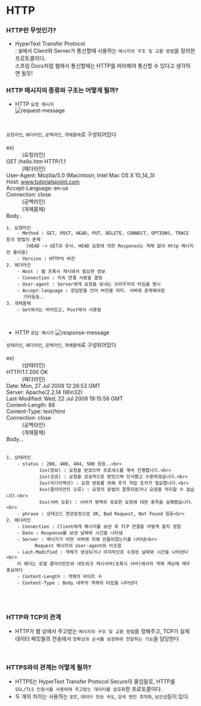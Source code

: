 # HTTP

### HTTP란 무엇인가?
- HyperText Transfer Protocol<br>
  : `웹`에서 Client와 Server가 통신할때 사용하는 `메시지의 구조 및 교환 방법`을 정의한 프로토콜이다. <br>
   스프링 Docs처럼 웹에서 통신할때는 HTTP를 따라해야 통신할 수 있다고 생각하면 될듯! 



### HTTP 메시지의 종류와 구조는 어떻게 될까?
- HTTP `요청 메시지`<br>
![request-message](https://github.com/spharos3rd-CatchYou/Network/assets/108791919/aacd1d17-c983-4377-bc31-1278836c7ed9)
<br>

  `요청라인`, `헤더라인`, `공백라인`, `개체몸체`로 구성되어있다<br><br>
ex) <br>
　　　(요청라인)<br>
GET /hello.htm HTTP/1.1 <br>
　　　(헤더라인)<br>
User-Agent: Mozilla/5.0 (Macintosh; Intel Mac OS X 10_14_3) <br>
Host: www.tutorialspoint.com<br>
Accept-Language: en-us<br>
Connection: close<br>
　　　(공백라인)<br>
　　　(개체몸체)<br>
Body..
<br>


    1. 요청라인
        - Method : GET, POST, HEAD, PUT, DELETE, CONNECT, OPTIONS, TRACE 등의 방법이 존재
        　　(HEAD -> GET과 유사, HEAD 요청에 의한 Response는 객체 없이 Http 메시지만 돌아옴)
        - Version : HTTP의 버전
    2. 헤더라인
        - Host : 웹 프록시 캐시에서 필요한 정보
        - Connection : 지속 연결 사용을 결정
        - User-agent : Server에게 요청을 보내는 브라우저의 타입을 명시
        - Accept-language : 응답받을 언어 버전을 의미. 서버에 존재해야함
       　　기타등등..
    3. 개체몸체
        - Get에서는 비어있고, Post에서 사용됨


<br>

- HTTP `응답 메시지`
![response-message](https://github.com/spharos3rd-CatchYou/Network/assets/108791919/1ea9ae96-51b6-4be7-87e7-0c530242625c)

`상태라인`, `헤더라인`, `공백라인`, `개체몸체`로 구성되어있다<br>
<br>
ex)<br>
　　　(상태라인)<br>
HTTP/1.1 200 OK<br>
　　　(헤더라인)<br>
Date: Mon, 27 Jul 2009 12:28:53 GMT<br>
Server: Apache/2.2.14 (Win32)<br>
Last-Modified: Wed, 22 Jul 2009 19:15:56 GMT<br>
Content-Length: 88<br>
Content-Type: text/html<br>
Connection: close<br>
　　　(공백라인)<br>
　　　(개체몸체)<br>
Body...<br>
<br>

    1. 상태라인
        - status : 200, 400, 404, 500 등등..<br>
        　　　　　1xx(정보) : 요청을 받았으며 프로세스를 계속 진행합니다.<br>
        　　　　　2xx(성공) : 요청을 성공적으로 받았으며 인식했고 수용하였습니다.<br>
        　　　　　3xx(리다이렉션) : 요청 완료를 위해 추가 작업 조치가 필요합니다.<br>
        　　　　　4xx(클라이언트 오류) : 요청의 문법이 잘못되었거나 요청을 처리할 수 없습니다.<br>
       　　　　　 5xx(서버 오류) : 서버가 명백히 유효한 요청에 대한 충족을 실패했습니다.<br>
        - phrase : 상태코드 연관문장으로 OK, Bad Request, Not Found 등등<br>
    2. 헤더라인
        - Connection : Client에게 메시지를 보낸 후 TCP 연결을 어떻게 할지 정함
        - Date : Response를 보낸 날짜와 시간을 나타냄
        - Server : 메시지가 어떤 서버에 의해 만들어졌는지를 나타냄<br>
        　　　　Request 메시지의 User-agent와 비슷함
        - Last-Modified : 객체가 생성되거나 마지막으로 수정된 날짜와 시간을 나타낸다<br>
        이 헤더는 로컬 클라이언트와 네트워크 캐시서버(프록시 서버)에서의 객체 캐싱에 매우 중요하다
        - Content-Length : 객체의 바이트 수
        - Content-Type : Body 내부의 객체의 타입을 나타낸다
<br>
<br>

### HTTP와 TCP의 관계
- HTTP가 웹 상에서 주고받는 `메시지의 구조 및 교환 방법`을 정해주고, TCP가 실제 데이터 패킷들의 전송에서 `정확성과 순서를 보장하여 전달하는 기능`을 담당한다

<br>

### HTTPS와의 관계는 어떻게 될까?
- HTTPS는 HyperText Transfer Protocol Secure의 줄임말로, HTTP를 `SSL/TLS 인증서를 사용하여 주고받는 데이터를 암호화`한 프로토콜이다.
- 두 개의 차이는 사용하는 `포트`, `데이터 전송 속도`, `검색 엔진 최적화`, `보안성`등이 있다.

